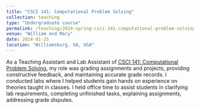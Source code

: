 ```yaml
---
title: "CSCI 141: Computational Problem Solving"
collection: teaching
type: "Undergraduate course"
permalink: /teaching/2024-spring-csci-141-computational-problem-solving
venue: "William and Mary"
date: 2024-01-25
location: "Williamsburg, VA, USA"
---
```


As a Teaching Assistant and Lab Assistant of [CSCI 141: Computational Problem Solving](), my role was grading assignments and projects, providing constructive feedback, and maintaining accurate grade records. I conducted labs where I helped students gain hands on experience on theories taught in classes. I held office time to assist students in clarifying lab requirements, completing unfinished tasks, explaining assignments, addressing grade disputes. 